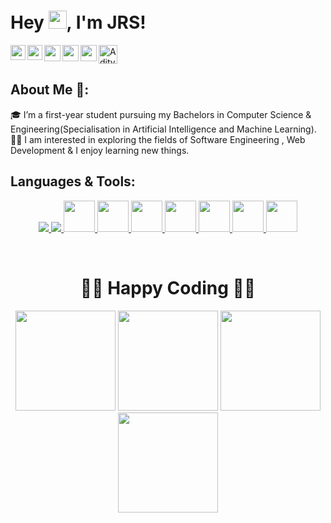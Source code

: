 # Hey <img src="https://github.com/TheDudeThatCode/TheDudeThatCode/blob/master/Assets/Hi.gif" width="29px">, I'm JRS!
<a href="https://www.instagram.com/thesunjrs/">
  <img align="left" width="24px" src="https://cdn.jsdelivr.net/npm/simple-icons@v3/icons/instagram.svg"  />
<a href="https://www.linkedin.com/in/aditya-jyotiraditya-72050b212/">
  <img align="left" width="24px" src="https://cdn.jsdelivr.net/npm/simple-icons@v3/icons/linkedin.svg"  />
</a>
<a href="https://twitter.com/thesunjrs">
  <img align="left" width="26px" src="https://cdn.jsdelivr.net/npm/simple-icons@v3/icons/twitter.svg" />
</a>
<a href="mailto:adityaish212@gmail.com">
  <img align="left" width="26px" src="https://cdn.jsdelivr.net/npm/simple-icons@v3/icons/gmail.svg" />
</a>
<a href="https://www.youtube.com/channel/UCaWUoIkTf5RmMpVusYR1wig">
  <img align="left" width="26px" src="https://cdn.jsdelivr.net/npm/simple-icons@v3/icons/youtube.svg" />
</a> 
  <a href="https://dev.to/thesunjrs">
  <img src="https://d2fltix0v2e0sb.cloudfront.net/dev-badge.svg" alt="Aditya Jyotiraditya's DEV Community Profile" height="30" width="30">
</a>

<br />

## About Me 🚀:
🎓 I’m a first-year student pursuing my Bachelors in Computer Science & Engineering(Specialisation in Artificial Intelligence and Machine Learning). </br>
👨‍💻   I am interested in exploring the fields of Software Engineering , Web Development & I enjoy learning new things. </br>
<h2>Languages & Tools: </h2>

<p align="center">
 <a href="https://en.wikipedia.org/wiki/C_(programming_language)">
  <code><img src="https://img.shields.io/badge/c%20-%2300599C.svg?&style=for-the-badge&logo=c&logoColor=white"/></code>
    <a href="https://en.wikipedia.org/wiki/C%2B%2B">
  <code><img src="https://img.shields.io/badge/C%2B%2B-00599C?style=for-the-badge&logo=c%2B%2B&logoColor=white"/></code>
  </a>
   <a href="https://en.wikipedia.org/wiki/Java">
     <code><img height="50" src="https://img.shields.io/badge/Java-ED8B00?style=for-the-badge&logo=java&logoColor=white"></code>
   </a>
   <a href="https://en.wikipedia.org/wiki/Red_Hat">
            <code><img height="50" img src="https://img.shields.io/badge/Red%20Hat-EE0000?style=for-the-badge&logo=redhat&logoColor=white"></code>
   </a>
    <a href="https://github.com/thesunjrs">
  <code><img height="50" src="https://www.vectorlogo.zone/logos/github/github-ar21.svg"></code>
  </a>
  <a href="https://en.wikipedia.org/wiki/HTML5">
  <code><img height="50" src="https://www.vectorlogo.zone/logos/w3_html5/w3_html5-ar21.svg"></code>
  </a>
  <a href="https://en.wikipedia.org/wiki/CSS#CSS_3">
  <code><img height="50" src="https://upload.wikimedia.org/wikipedia/commons/d/d5/CSS3_logo_and_wordmark.svg"></code>
    </a>
  <a href="https://en.wikipedia.org/wiki/WordPress">
  <code><img height="50" src="https://www.vectorlogo.zone/logos/wordpress/wordpress-ar21.svg"></code>
  </a>
  <a href="https://en.wikipedia.org/wiki/Visual_Studio_Code">
  <code><img height="50" src="https://img.shields.io/badge/Visual_Studio_Code-0078D4?style=for-the-badge&logo=visual%20studio%20code&logoColor=white"></code>
    </a>
  </p>
  
  <br />
  <h1 align="center">👨‍💻 Happy Coding 👨‍💻</h1>
 <p align="center"> <img src="https://octodex.github.com/images/welcometocat.png" height="160px" width="160px"> <img src="https://octodex.github.com/images/daftpunktocat-thomas.gif" height="160px" width="160px"> <img src="https://octodex.github.com/images/daftpunktocat-guy.gif" height="160px" width="160px"> <img
src="https://octodex.github.com/images/filmtocat.png" height="160px" width="160px"></p>

